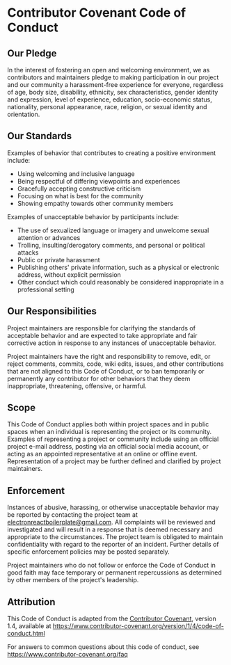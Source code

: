 # Contributor Covenant Code of Conduct

## Our Pledge

In the interest of fostering an open and welcoming environment, we as contributors and maintainers pledge to making
participation in our project and our community a harassment-free experience for everyone, regardless of age, body size,
disability, ethnicity, sex characteristics, gender identity and expression, level of experience, education,
socio-economic status, nationality, personal appearance, race, religion, or sexual identity and orientation.

## Our Standards

Examples of behavior that contributes to creating a positive environment include:

* Using welcoming and inclusive language
* Being respectful of differing viewpoints and experiences
* Gracefully accepting constructive criticism
* Focusing on what is best for the community
* Showing empathy towards other community members

Examples of unacceptable behavior by participants include:

* The use of sexualized language or imagery and unwelcome sexual attention or advances
* Trolling, insulting/derogatory comments, and personal or political attacks
* Public or private harassment
* Publishing others' private information, such as a physical or electronic address, without explicit permission
* Other conduct which could reasonably be considered inappropriate in a professional setting

## Our Responsibilities

Project maintainers are responsible for clarifying the standards of acceptable behavior and are expected to take
appropriate and fair corrective action in response to any instances of unacceptable behavior.

Project maintainers have the right and responsibility to remove, edit, or reject comments, commits, code, wiki edits,
issues, and other contributions that are not aligned to this Code of Conduct, or to ban temporarily or permanently any
contributor for other behaviors that they deem inappropriate, threatening, offensive, or harmful.

## Scope

This Code of Conduct applies both within project spaces and in public spaces when an individual is representing the
project or its community. Examples of representing a project or community include using an official project e-mail
address, posting via an official social media account, or acting as an appointed representative at an online or offline
event. Representation of a project may be further defined and clarified by project maintainers.

## Enforcement

Instances of abusive, harassing, or otherwise unacceptable behavior may be reported by contacting the project team at
electronreactboilerplate@gmail.com. All complaints will be reviewed and investigated and will result in a response that
is deemed necessary and appropriate to the circumstances. The project team is obligated to maintain confidentiality with
regard to the reporter of an incident. Further details of specific enforcement policies may be posted separately.

Project maintainers who do not follow or enforce the Code of Conduct in good faith may face temporary or permanent
repercussions as determined by other members of the project's leadership.

## Attribution

This Code of Conduct is adapted from the [Contributor Covenant][homepage], version 1.4, available
at https://www.contributor-covenant.org/version/1/4/code-of-conduct.html

[homepage]: https://www.contributor-covenant.org

For answers to common questions about this code of conduct, see
https://www.contributor-covenant.org/faq
